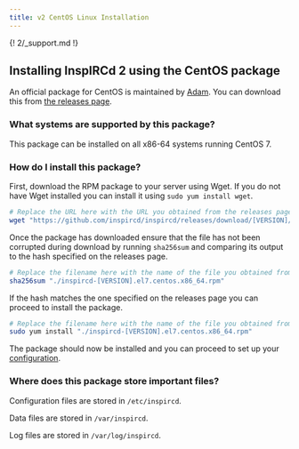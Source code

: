```yaml
---
title: v2 CentOS Linux Installation
---
```


{! 2/_support.md !}

## Installing InspIRCd 2 using the CentOS package

An official package for CentOS is maintained by [Adam](https://github.com/Adam-). You can download this from [the releases page](https://github.com/inspircd/inspircd/releases/latest).

### What systems are supported by this package?

This package can be installed on all x86-64 systems running CentOS 7.

### How do I install this package?

First, download the RPM package to your server using Wget. If you do not have Wget installed you can install it using `sudo yum install wget`.

```sh
# Replace the URL here with the URL you obtained from the releases page.
wget "https://github.com/inspircd/inspircd/releases/download/[VERSION]/inspircd-[VERSION].el7.centos.x86_64.rpm"
```

Once the package has downloaded ensure that the file has not been corrupted during download by running `sha256sum` and comparing its output to the hash specified on the releases page.

```sh
# Replace the filename here with the name of the file you obtained from the releases page.
sha256sum "./inspircd-[VERSION].el7.centos.x86_64.rpm"
```

If the hash matches the one specified on the releases page you can proceed to install the package.

```sh
# Replace the filename here with the name of the file you obtained from the releases page.
sudo yum install "./inspircd-[VERSION].el7.centos.x86_64.rpm"
```

The package should now be installed and you can proceed to set up your [configuration](/2/configuration).

### Where does this package store important files?

Configuration files are stored in `/etc/inspircd`.

Data files are stored in `/var/inspircd`.

Log files are stored in `/var/log/inspircd`.
